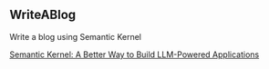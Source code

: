 ## WriteABlog

Write a blog using Semantic Kernel

[Semantic Kernel: A Better Way to Build LLM-Powered Applications](https://devedium.com/semantic-kernel-a-better-way-to-build-llm-powered-applications-d77779cfe16a)


